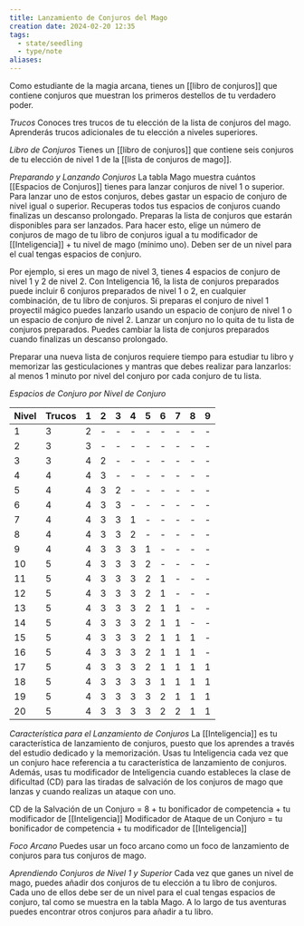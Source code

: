 ```yaml
---
title: Lanzamiento de Conjuros del Mago
creation date: 2024-02-20 12:35
tags:
  - state/seedling
  - type/note
aliases:
---
```

Como estudiante de la magia arcana, tienes un [[libro de conjuros]] que contiene conjuros que
muestran los primeros destellos de tu verdadero poder.

*Trucos*
Conoces tres trucos de tu elección de la lista de conjuros del mago. Aprenderás trucos adicionales de tu elección a niveles superiores.

*Libro de Conjuros*
Tienes un [[libro de conjuros]] que contiene seis conjuros de tu elección de nivel 1 de la [[lista de conjuros de mago]].

*Preparando y Lanzando Conjuros*
La tabla Mago muestra cuántos [[Espacios de Conjuros]] tienes para lanzar conjuros de nivel 1 o
superior. Para lanzar uno de estos conjuros, debes gastar un espacio de conjuro de nivel igual o
superior. Recuperas todos tus espacios de conjuros cuando finalizas un descanso prolongado.
Preparas la lista de conjuros que estarán disponibles para ser lanzados. 
Para hacer esto, elige un número de conjuros de mago de tu libro de conjuros igual a tu modificador de [[Inteligencia]] + tu nivel de mago (mínimo uno). 
Deben ser de un nivel para el cual tengas espacios de conjuro.

Por ejemplo, si eres un mago de nivel 3, tienes 4 espacios de conjuro de nivel 1 y 2 de nivel 2. Con
Inteligencia 16, la lista de conjuros preparados puede incluir 6 conjuros preparados de nivel 1 o 2, en cualquier combinación, de tu libro de conjuros. Si preparas el conjuro de nivel 1 proyectil mágico puedes lanzarlo usando un espacio de conjuro de nivel 1 o un espacio de conjuro de nivel 2. Lanzar un conjuro no lo quita de tu lista de conjuros preparados.
Puedes cambiar la lista de conjuros preparados cuando finalizas un descanso prolongado. 

Preparar una nueva lista de conjuros requiere tiempo para estudiar tu libro y memorizar las gesticulaciones y mantras que debes realizar para lanzarlos: al menos 1 minuto por nivel del conjuro por cada conjuro de tu lista.


*Espacios de Conjuro por Nivel de Conjuro*

| Nivel | Trucos | 1 | 2 | 3 | 4 | 5 | 6 | 7 | 8 | 9 |
| ---- | ---- | ---- | ---- | ---- | ---- | ---- | ---- | ---- | ---- | ---- |
| 1 | 3 | 2 | - | - | - | - | - | - | - | - |
| 2 | 3 | 3 | - | - | - | - | - | - | - | - |
| 3 | 3 | 4 | 2 | - | - | - | - | - | - | - |
| 4 | 4 | 4 | 3 | - | - | - | - | - | - | - |
| 5 | 4 | 4 | 3 | 2 | - | - | - | - | - | - |
| 6 | 4 | 4 | 3 | 3 | - | - | - | - | - | - |
| 7 | 4 | 4 | 3 | 3 | 1 | - | - | - | - | - |
| 8 | 4 | 4 | 3 | 3 | 2 | - | - | - | - | - |
| 9 | 4 | 4 | 3 | 3 | 3 | 1 | - | - | - | - |
| 10 | 5 | 4 | 3 | 3 | 3 | 2 | - | - | - | - |
| 11 | 5 | 4 | 3 | 3 | 3 | 2 | 1 | - | - | - |
| 12 | 5 | 4 | 3 | 3 | 3 | 2 | 1 | - | - | - |
| 13 | 5 | 4 | 3 | 3 | 3 | 2 | 1 | 1 | - | - |
| 14 | 5 | 4 | 3 | 3 | 3 | 2 | 1 | 1 | - | - |
| 15 | 5 | 4 | 3 | 3 | 3 | 2 | 1 | 1 | 1 | - |
| 16 | 5 | 4 | 3 | 3 | 3 | 2 | 1 | 1 | 1 | - |
| 17 | 5 | 4 | 3 | 3 | 3 | 2 | 1 | 1 | 1 | 1 |
| 18 | 5 | 4 | 3 | 3 | 3 | 3 | 1 | 1 | 1 | 1 |
| 19 | 5 | 4 | 3 | 3 | 3 | 3 | 2 | 1 | 1 | 1 |
| 20 | 5 | 4 | 3 | 3 | 3 | 3 | 2 | 2 | 1 | 1 |


*Característica para el Lanzamiento de Conjuros*
La [[Inteligencia]] es tu característica de lanzamiento de conjuros, puesto que los aprendes a través del estudio dedicado y la memorización. Usas tu Inteligencia cada vez que un conjuro hace referencia a tu característica de lanzamiento de conjuros. Además, usas tu modificador de Inteligencia cuando estableces la clase de dificultad (CD) para las tiradas de salvación de los conjuros de mago que lanzas y cuando realizas un ataque con uno.

CD de la Salvación de un Conjuro = 8 + tu bonificador de competencia + tu modificador de
[[Inteligencia]]
Modificador de Ataque de un Conjuro = tu bonificador de competencia + tu modificador de
[[Inteligencia]]

*Foco Arcano*
Puedes usar un foco arcano como un foco de lanzamiento de conjuros para tus conjuros de mago.

*Aprendiendo Conjuros de Nivel 1 y Superior*
Cada vez que ganes un nivel de mago, puedes añadir dos conjuros de tu elección a tu libro de
conjuros. Cada uno de ellos debe ser de un nivel para el cual tengas espacios de conjuro, tal como se muestra en la tabla Mago. A lo largo de tus aventuras puedes encontrar otros conjuros para añadir a tu libro.

